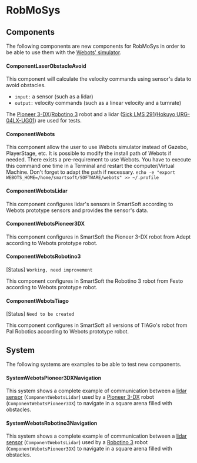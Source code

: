 # RobMoSys

## Components
The following components are new components for RobMoSys in order to be able to use them with the [Webots' simulator](https://cyberbotics.com).

#### ComponentLaserObstacleAvoid
This component will calculate the velocity commands using sensor's data to avoid obstacles.
* `input:` a sensor (such as a lidar)
* `output:` velocity commands (such as a linear velocity and a turnrate)

The [Pioneer 3-DX](https://cyberbotics.com/doc/guide/pioneer-3dx)/[Robotino 3](https://cyberbotics.com/doc/guide/robotino3) robot and a lidar ([Sick LMS 291](https://cyberbotics.com/doc/guide/lidar-sensors#sick-lms-291)/[Hokuyo URG-04LX-UG01](https://cyberbotics.com/doc/guide/lidar-sensors#hokuyo-urg-04lx-ug01)) are used for tests.

#### ComponentWebots
This component allow the user to use Webots simulator instead of Gazebo, PlayerStage, etc. It is possible to modify the install path of Webots if needed. There exists a pre-requirement to use Webots. You have to execute this command one time in a Terminal and restart the computer/Virtual Machine. Don't forget to adapt the path if necessary.
`echo -e "export WEBOTS_HOME=/home/smartsoft/SOFTWARE/webots" >> ~/.profile`

#### ComponentWebotsLidar
This component configures lidar's sensors in SmartSoft according to Webots prototype sensors and provides the sensor's data.

#### ComponentWebotsPioneer3DX
This component configures in SmartSoft the Pioneer 3-DX robot from Adept according to Webots prototype robot.

#### ComponentWebotsRobotino3
[Status] `Working, need improvement`

This component configures in SmartSoft the Robotino 3 robot from Festo according to Webots prototype robot.

#### ComponentWebotsTiago
[Status] `Need to be created`

This component configures in SmartSoft all versions of TIAGo's  robot from Pal Robotics according to Webots prototype robot.



## System
The following systems are examples to be able to test new components.

#### SystemWebotsPioneer3DXNavigation
This system shows a complete example of communication between a [lidar sensor](https://cyberbotics.com/doc/guide/lidar-sensors) (`ComponentWebotsLidar`) used by a [Pioneer 3-DX](https://cyberbotics.com/doc/guide/pioneer-3dx) robot (`ComponentWebotsPioneer3DX`) to navigate in a square arena filled with obstacles.

#### SystemWebotsRobotino3Navigation
This system shows a complete example of communication between a [lidar sensor](https://cyberbotics.com/doc/guide/lidar-sensors) (`ComponentWebotsLidar`) used by a [Robotino 3](https://cyberbotics.com/doc/guide/robotino3) robot (`ComponentWebotsPioneer3DX`) to navigate in a square arena filled with obstacles.
